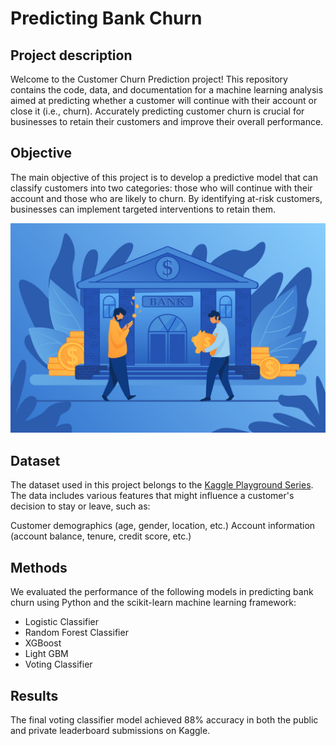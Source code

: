 # Predicting Bank Churn

## Project description

Welcome to the Customer Churn Prediction project! This repository contains the code, data, and documentation for a machine learning analysis aimed at predicting whether a customer will continue with their account or close it (i.e., churn). Accurately predicting customer churn is crucial for businesses to retain their customers and improve their overall performance.

## Objective

The main objective of this project is to develop a predictive model that can classify customers into two categories: those who will continue with their account and those who are likely to churn. By identifying at-risk customers, businesses can implement targeted interventions to retain them.

![Bank Churn](assets/bank.jpg)

## Dataset

The dataset used in this project belongs to the [Kaggle Playground Series](https://www.kaggle.com/competitions/playground-series-s4e1/overview). The data includes various features that might influence a customer's decision to stay or leave, such as:

Customer demographics (age, gender, location, etc.)
Account information (account balance, tenure, credit score, etc.)

## Methods

We evaluated the performance of the following models in predicting bank churn using Python and the scikit-learn machine learning framework:

- Logistic Classifier
- Random Forest Classifier
- XGBoost 
- Light GBM
- Voting Classifier

## Results

The final voting classifier model achieved 88% accuracy in both the public and private leaderboard submissions on Kaggle.
